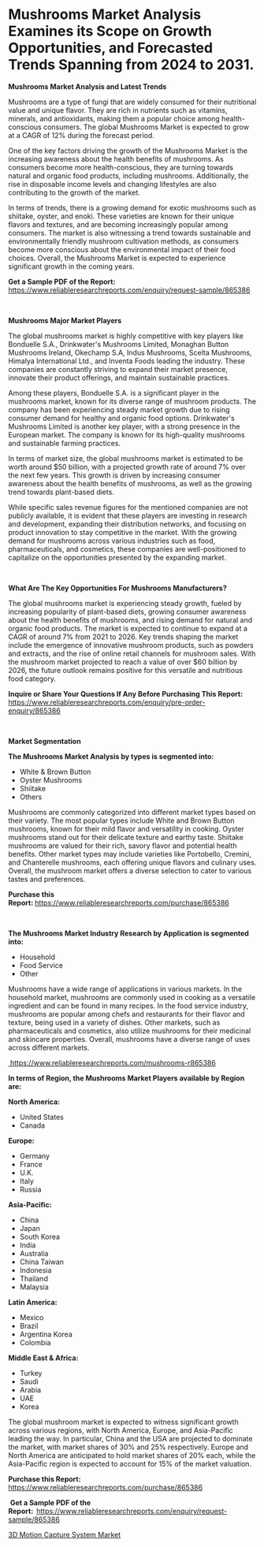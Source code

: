 <p><h1>Mushrooms Market Analysis Examines its Scope on Growth Opportunities, and Forecasted Trends Spanning from 2024 to 2031.</h1></p><p><strong>Mushrooms Market Analysis and Latest Trends</strong></p>
<p><p>Mushrooms are a type of fungi that are widely consumed for their nutritional value and unique flavor. They are rich in nutrients such as vitamins, minerals, and antioxidants, making them a popular choice among health-conscious consumers. The global Mushrooms Market is expected to grow at a CAGR of 12% during the forecast period. </p><p>One of the key factors driving the growth of the Mushrooms Market is the increasing awareness about the health benefits of mushrooms. As consumers become more health-conscious, they are turning towards natural and organic food products, including mushrooms. Additionally, the rise in disposable income levels and changing lifestyles are also contributing to the growth of the market.</p><p>In terms of trends, there is a growing demand for exotic mushrooms such as shiitake, oyster, and enoki. These varieties are known for their unique flavors and textures, and are becoming increasingly popular among consumers. The market is also witnessing a trend towards sustainable and environmentally friendly mushroom cultivation methods, as consumers become more conscious about the environmental impact of their food choices. Overall, the Mushrooms Market is expected to experience significant growth in the coming years.</p></p>
<p><strong>Get a Sample PDF of the Report:&nbsp;</strong> <a href="https://www.reliableresearchreports.com/enquiry/request-sample/865386">https://www.reliableresearchreports.com/enquiry/request-sample/865386</a></p>
<p>&nbsp;</p>
<p><strong>Mushrooms Major Market Players</strong></p>
<p><p>The global mushrooms market is highly competitive with key players like Bonduelle S.A., Drinkwater's Mushrooms Limited, Monaghan Button Mushrooms Ireland, Okechamp S.A, Indus Mushrooms, Scelta Mushrooms, Himalya International Ltd., and Inventa Foods leading the industry. These companies are constantly striving to expand their market presence, innovate their product offerings, and maintain sustainable practices.</p><p>Among these players, Bonduelle S.A. is a significant player in the mushrooms market, known for its diverse range of mushroom products. The company has been experiencing steady market growth due to rising consumer demand for healthy and organic food options. Drinkwater's Mushrooms Limited is another key player, with a strong presence in the European market. The company is known for its high-quality mushrooms and sustainable farming practices.</p><p>In terms of market size, the global mushrooms market is estimated to be worth around $50 billion, with a projected growth rate of around 7% over the next few years. This growth is driven by increasing consumer awareness about the health benefits of mushrooms, as well as the growing trend towards plant-based diets.</p><p>While specific sales revenue figures for the mentioned companies are not publicly available, it is evident that these players are investing in research and development, expanding their distribution networks, and focusing on product innovation to stay competitive in the market. With the growing demand for mushrooms across various industries such as food, pharmaceuticals, and cosmetics, these companies are well-positioned to capitalize on the opportunities presented by the expanding market.</p></p>
<p>&nbsp;</p>
<p><strong>What Are The Key Opportunities For Mushrooms Manufacturers?</strong></p>
<p><p>The global mushrooms market is experiencing steady growth, fueled by increasing popularity of plant-based diets, growing consumer awareness about the health benefits of mushrooms, and rising demand for natural and organic food products. The market is expected to continue to expand at a CAGR of around 7% from 2021 to 2026. Key trends shaping the market include the emergence of innovative mushroom products, such as powders and extracts, and the rise of online retail channels for mushroom sales. With the mushroom market projected to reach a value of over $60 billion by 2026, the future outlook remains positive for this versatile and nutritious food category.</p></p>
<p><strong>Inquire or Share Your Questions If Any Before Purchasing This Report:</strong> <a href="https://www.reliableresearchreports.com/enquiry/pre-order-enquiry/865386">https://www.reliableresearchreports.com/enquiry/pre-order-enquiry/865386</a></p>
<p>&nbsp;</p>
<p><strong>Market Segmentation</strong></p>
<p><strong>The Mushrooms Market Analysis by types is segmented into:</strong></p>
<p><ul><li>White & Brown Button</li><li>Oyster Mushrooms</li><li>Shiitake</li><li>Others</li></ul></p>
<p><p>Mushrooms are commonly categorized into different market types based on their variety. The most popular types include White and Brown Button mushrooms, known for their mild flavor and versatility in cooking. Oyster mushrooms stand out for their delicate texture and earthy taste. Shiitake mushrooms are valued for their rich, savory flavor and potential health benefits. Other market types may include varieties like Portobello, Cremini, and Chanterelle mushrooms, each offering unique flavors and culinary uses. Overall, the mushroom market offers a diverse selection to cater to various tastes and preferences.</p></p>
<p><strong>Purchase this Report:&nbsp;</strong><a href="https://www.reliableresearchreports.com/purchase/865386">https://www.reliableresearchreports.com/purchase/865386</a></p>
<p>&nbsp;</p>
<p><strong>The Mushrooms Market Industry Research by Application is segmented into:</strong></p>
<p><ul><li>Household</li><li>Food Service</li><li>Other</li></ul></p>
<p><p>Mushrooms have a wide range of applications in various markets. In the household market, mushrooms are commonly used in cooking as a versatile ingredient and can be found in many recipes. In the food service industry, mushrooms are popular among chefs and restaurants for their flavor and texture, being used in a variety of dishes. Other markets, such as pharmaceuticals and cosmetics, also utilize mushrooms for their medicinal and skincare properties. Overall, mushrooms have a diverse range of uses across different markets.</p></p>
<p><a href="https://www.reliableresearchreports.com/mushrooms-r865386">&nbsp;https://www.reliableresearchreports.com/mushrooms-r865386</a></p>
<p><strong>In terms of Region, the Mushrooms Market Players available by Region are:</strong></p>
<p>
    <p> <strong> North America: </strong>
        <ul>
            <li>United States</li>
            <li>Canada</li>
        </ul>
        </p> 
    <p> <strong> Europe: </strong>
        <ul>
            <li>Germany</li>
            <li>France</li>
            <li>U.K.</li>
            <li>Italy</li>
            <li>Russia</li>
        </ul>
        </p> 
    <p> <strong> Asia-Pacific: </strong>
        <ul>
            <li>China</li>
            <li>Japan</li>
            <li>South Korea</li>
            <li>India</li>
            <li>Australia</li>
            <li>China Taiwan</li>
            <li>Indonesia</li>
            <li>Thailand</li>
            <li>Malaysia</li>
        </ul>
        </p> 
    <p> <strong> Latin America: </strong>
        <ul>
            <li>Mexico</li>
            <li>Brazil</li>
            <li>Argentina Korea</li>
            <li>Colombia</li>
        </ul>
        </p> 
    <p> <strong> Middle East & Africa: </strong>
        <ul>
            <li>Turkey</li>
            <li>Saudi</li>
            <li>Arabia</li>
            <li>UAE</li>
            <li>Korea</li>
        </ul>
    </p>
    </p>
<p><p>The global mushroom market is expected to witness significant growth across various regions, with North America, Europe, and Asia-Pacific leading the way. In particular, China and the USA are projected to dominate the market, with market shares of 30% and 25% respectively. Europe and North America are anticipated to hold market shares of 20% each, while the Asia-Pacific region is expected to account for 15% of the market valuation.</p></p>
<p><strong>Purchase this Report: </strong><a href="https://www.reliableresearchreports.com/purchase/865386">https://www.reliableresearchreports.com/purchase/865386</a></p>
<p>&nbsp;<strong>Get a Sample PDF of the Report:&nbsp;&nbsp;</strong><a href="https://www.reliableresearchreports.com/enquiry/request-sample/865386">https://www.reliableresearchreports.com/enquiry/request-sample/865386</a></p>
<p><strong></strong></p>
<p><p><a href="https://github.com/nicneale/Market-Research-Report-List-1/blob/main/3d-motion-capture-system-market.md">3D Motion Capture System Market</a></p></p>